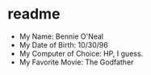 # readme

- My Name: Bennie O'Neal
- My Date of Birth: 10/30/96
- My Computer of Choice: HP, I guess.
- My Favorite Movie: The Godfather
